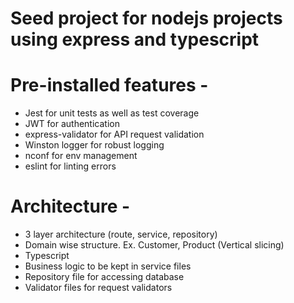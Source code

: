 # Seed project for nodejs projects using express and typescript

# Pre-installed features -

- Jest for unit tests as well as test coverage
- JWT for authentication
- express-validator for API request validation
- Winston logger for robust logging
- nconf for env management
- eslint for linting errors

# Architecture -

- 3 layer architecture (route, service, repository)
- Domain wise structure. Ex. Customer, Product (Vertical slicing)
- Typescript
- Business logic to be kept in service files
- Repository file for accessing database
- Validator files for request validators
